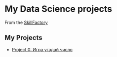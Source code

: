 # My Data Science projects
From the [SkillFactory](https://skillfactory.ru/data-science)

## My Projects

* [Project 0: Игра угадай число](https://github.com/shubinilya/GitHub_IDE/tree/main/Project_0)

